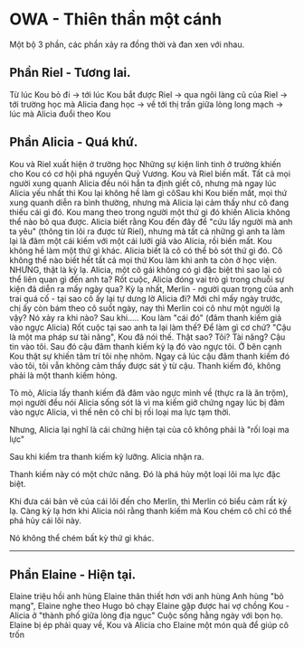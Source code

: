 # OWA - Thiên thần một cánh

Một bộ 3 phần, các phần xảy ra đồng thời và đan xen với nhau.

## Phần Riel - Tương lai.

Từ lúc Kou bỏ đi 
-> tới lúc Kou bắt được Riel 
-> qua ngôi làng cũ của Riel 
-> tới trường học mà Alicia đang học 
-> về tới thị trấn giữa lòng long mạch
-> lúc mà Alicia đuổi theo Kou

## Phần Alicia - Quá khứ.

Kou và Riel xuất hiện ở trường học
Những sự kiện linh tinh ở trường khiến cho Kou có cơ hội phá nguyền Quỷ Vương. 
Kou và Riel biến mất. Tất cả mọi người xung quanh Alicia đều nói hắn ta định giết cô, nhưng mà ngay lúc Alicia yếu nhất thì Kou lại không hề làm gì côSau khi Kou biến mất, mọi thứ xung quanh diễn ra bình thường, nhưng mà Alicia lại cảm thấy như cô đang thiếu cái gì đó. Kou mang theo trong người một thứ gì đó khiến Alicia không thể nào bỏ qua được.
Alicia biết rằng Kou đến đây để "cứu lấy người mà anh ta yêu" (thông tin lôi ra được từ Riel), nhưng mà tất cả những gì anh ta làm lại là đâm một cái kiếm với một cái lưỡi giả vào Alicia, rồi biến mất.
Kou không hề làm một thứ gì khác.
Alicia biết là cô có thể bỏ sót thứ gì đó. Cô không thể nào biết hết tất cả mọi thứ Kou làm khi anh ta còn ở học viện. NHƯNG, thật là kỳ lạ. Alicia, một cô gái không có gì đặc biệt thì sao lại có thể liên quan gì đến anh ta? Rốt cuộc, Alicia đóng vai trò gì trong chuỗi sự kiện đã diễn ra mấy ngày qua?
Kỳ lạ nhất, Merlin - người quan trọng của anh trai quá cố - tại sao cô ấy lại tự dưng lờ Alicia đi? Mới chỉ mấy ngày trước, chị ấy còn bám theo cô suốt ngày, nay thì Merlin coi cô như một người lạ vậy?
Nó xảy ra khi nào?
Sau khi.....
Kou làm "cái đó" (đâm thanh kiếm giả vào ngực Alicia)
Rốt cuộc tại sao anh ta lại làm thế? Để làm gì cơ chứ?
"Cậu là một ma pháp sư tài năng", Kou đã nói thế.
Thật sao? Tôi? Tài năng?
Cậu tin vào tôi. Sau đó cậu đâm thanh kiếm kỳ lạ đó vào ngực tôi.
Ở bên cạnh Kou thật sự khiến tâm trí tôi nhẹ nhõm. Ngay cả lúc cậu đâm thanh kiếm đó vào tôi, tôi vẫn không cảm thấy được sát ý từ cậu.
Thanh kiếm đó, không phải là một thanh kiếm hỏng.

Tò mò, Alicia lấy thanh kiếm đã đâm vào ngực mình về (thực ra là ăn trộm), mọi người đều nói Alicia sống sót là vì ma kiếm giở chứng ngay lúc bị đâm vào ngực Alicia, vì thế nên cô chỉ bị rối loại ma lực tạm thời.

Nhưng, Alicia lại nghĩ là cái chứng hiện tại của cô không phải là "rối loại ma lực"

Sau khi kiểm tra thanh kiếm kỹ lưỡng. Alicia nhận ra.

Thanh kiếm này có một chức năng. Đó là phá hủy một loại lõi ma lực đặc biệt.

Khi đưa cái bản vẽ của cái lõi đến cho Merlin, thì Merlin có biểu cảm rất kỳ lạ. Càng kỳ lạ hơn khi Alicia nói rằng thanh kiếm mà Kou chém cô chỉ có thể phá hủy cái lõi này.

Nó không thể chém bất kỳ thứ gì khác.

___

## Phần Elaine - Hiện tại.

Elaine triệu hồi anh hùng
Elaine thân thiết hơn với anh hùng
Anh hùng "bỏ mạng", Elaine nghe theo Hugo bỏ chạy
Elaine gặp được hai vợ chồng Kou - Alicia ở "thành phố giữa lòng địa ngục"
Cuộc sống hằng ngày với bọn họ.
Elaine bị ép phải quay về, Kou và Alicia cho Elaine một món quà để giúp cô trốn

